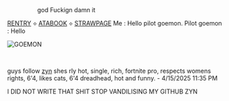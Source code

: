 
⠀⠀⠀
⠀⠀⠀
god Fuckign damn it
  
[RENTRY](https://rentry.co/roronoas)‎ ‎‎‎‎‎‎⟡‎ [ATABOOK](https://sasuke.atabook.org) ⟡‎ [STRAWPAGE](https://sabakunogaara.straw.page) 
Me : Hello pilot goemon. Pilot goemon : Hello

![GOEMON](https://github.com/user-attachments/assets/c46e1c58-d511-468e-b4da-c6d098f9dabd)


⠀⠀⠀⠀⠀⠀⠀⠀⠀⠀⠀⠀
⠀⠀⠀⠀⠀⠀⠀⠀⠀⠀⠀⠀⠀⠀⠀⠀⠀⠀⠀⠀⠀⠀⠀⠀



guys follow [zyn](https://github.com/OBITO-UCHlHA) shes rly hot, single, rich, fortnite pro, respects womens rights, 6'4, likes cats, 6'4 dreadhead, hot and funny. - 4/15/2025 11:35 PM

I DID NOT WRITE THAT SHIT STOP VANDILISING MY GITHUB ZYN

⠀⠀⠀⠀⠀⠀⠀⠀⠀⠀⠀⠀⠀⠀⠀⠀⠀⠀⠀⠀⠀⠀⠀⠀
⠀⠀⠀⠀⠀⠀⠀⠀⠀⠀⠀⠀
⠀⠀⠀⠀⠀⠀⠀⠀⠀⠀⠀⠀
⠀⠀⠀⠀⠀⠀⠀⠀⠀⠀⠀⠀
⠀⠀⠀⠀⠀⠀⠀⠀⠀⠀⠀⠀
⠀⠀⠀⠀⠀⠀⠀⠀⠀⠀⠀⠀
⠀⠀⠀⠀⠀⠀⠀⠀⠀⠀⠀⠀



‎‎  
‎ ‎‎  


